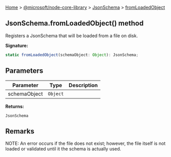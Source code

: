 [Home](./index) &gt; [@microsoft/node-core-library](./node-core-library.md) &gt; [JsonSchema](./node-core-library.jsonschema.md) &gt; [fromLoadedObject](./node-core-library.jsonschema.fromloadedobject.md)

## JsonSchema.fromLoadedObject() method

Registers a JsonSchema that will be loaded from a file on disk.

<b>Signature:</b>

```typescript
static fromLoadedObject(schemaObject: Object): JsonSchema;
```

## Parameters

|  Parameter | Type | Description |
|  --- | --- | --- |
|  schemaObject | `Object` |  |

<b>Returns:</b>

`JsonSchema`

## Remarks

NOTE: An error occurs if the file does not exist; however, the file itself is not loaded or validated until it the schema is actually used.

